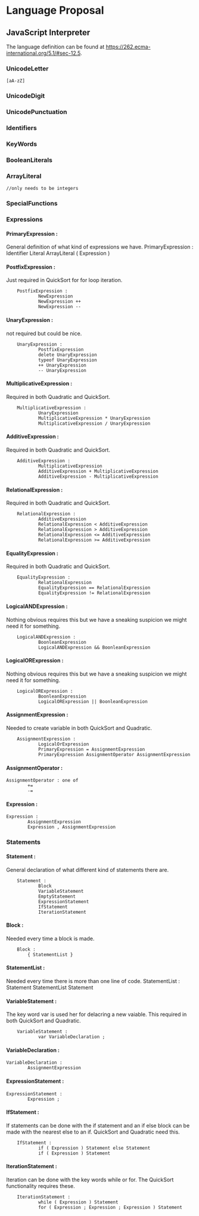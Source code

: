 # Language Proposal

## JavaScript Interpreter


The language definition can be found at <https://262.ecma-international.org/5.1/#sec-12.5>.
### UnicodeLetter
    [aA-zZ]

### UnicodeDigit

### UnicodePunctuation

### Identifiers

### KeyWords

### BooleanLiterals

### ArrayLiteral
    //only needs to be integers
### SpecialFunctions 

### Expressions 

#### PrimaryExpression :
General definition of what kind of expressions we have.
    PrimaryExpression :
            Identifier
            Literal
            ArrayLiteral
            ( Expression )

#### PostfixExpression :
Just required in QuickSort for for loop iteration.
```BNF
    PostfixExpression :
            NewExpression
            NewExpression ++
            NewExpression --
```

#### UnaryExpression :
not required but could be nice.
```BNF
    UnaryExpression :
            PostfixExpression
            delete UnaryExpression
            typeof UnaryExpression
            ++ UnaryExpression
            -- UnaryExpression
```

#### MultiplicativeExpression :
Required in both Quadratic and QuickSort.
```BNF
    MultiplicativeExpression :
            UnaryExpression
            MultiplicativeExpression * UnaryExpression
            MultiplicativeExpression / UnaryExpression
```

#### AdditiveExpression :
Required in both Quadratic and QuickSort.
```BNF
    AdditiveExpression :
            MultiplicativeExpression
            AdditiveExpression + MultiplicativeExpression
            AdditiveExpression - MultiplicativeExpression
```

#### RelationalExpression :
Required in both Quadratic and QuickSort.
```BNF
    RelationalExpression :
            AdditiveExpression
            RelationalExpression < AdditiveExpression
            RelationalExpression > AdditiveExpression
            RelationalExpression <= AdditiveExpression
            RelationalExpression >= AdditiveExpression
```

#### EqualityExpression :
Required in both Quadratic and QuickSort.
```BNF
    EqualityExpression :
            RelationalExpression
            EqualityExpression == RelationalExpression
            EqualityExpression != RelationalExpression
```

#### LogicalANDExpression :
Nothing obvious requires this but we have a sneaking suspicion we might need it for something.
```BNF
    LogicalANDExpression :
            BoonleanExpression
            LogicalANDExpression && BoonleanExpression
```

#### LogicalORExpression :
Nothing obvious requires this but we have a sneaking suspicion we might need it for something.
```BNF
    LogicalORExpression :
            BoonleanExpression
            LogicalORExpression || BoonleanExpression
```

#### AssignmentExpression :
Needed to create variable in both QuickSort and Quadratic.
```BNF
    AssignmentExpression :
            LogicalOrExpression
            PrimaryExpression = AssignmentExpression
            PrimaryExpression AssignmentOperator AssignmentExpression
```

#### AssignmentOperator :
    AssignmentOperator : one of
            +=
            -=

#### Expression :
    Expression :
            AssignmentExpression
            Expression , AssignmentExpression

### Statements

#### Statement :
General declaration of what different kind of statements there are.
```BNF
    Statement :
            Block
            VariableStatement
            EmptyStatement
            ExpressionStatement
            IfStatement
            IterationStatement
```

#### Block :
Needed every time a block is made.
```BNF
    Block :
        { StatementList }
```

#### StatementList :
Needed every time there is more than one line of code.
    StatementList :
            Statement
            StatementList Statement

#### VariableStatement :
The key word var is used her for delacring a new vaiable. This required in both QuickSort and Quadratic.
```BNF
    VariableStatement :
            var VariableDeclaration ;
```

#### VariableDeclaration :
    VariableDeclaration :
            AssignmentExpression

#### ExpressionStatement :
    ExpressionStatement :
            Expression ;

#### IfStatement :
If statements can be done with the if statement and an if else block can be made with the nearest else to an if. QuickSort and Quadratic need this.
```BNF
    IfStatement :
            if ( Expression ) Statement else Statement
            if ( Expression ) Statement
```

#### IterationStatement :
Iteration can be done with the key words while or for. The QuickSort functionality requires these.
```BNF
    IterationStatement :
            while ( Expression ) Statement
            for ( Expression ; Expression ; Expression ) Statement
```
